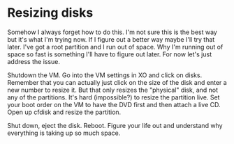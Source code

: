 # Resizing disks

Somehow I always forget how to do this. I'm not sure this is the best way but it's what I'm trying now.
If I figure out a better way maybe I'll try that later.
I've got a root partition and I run out of space. Why I'm running out of space so fast is something I'll have
to figure out later. For now let's just address the issue.

Shutdown the VM. Go into the VM settings in XO and click on disks. Remember that you can actually just click
on the size of the disk and enter a new number to resize it. But that only resizes the "physical" disk,
and not any of the partitions. It's hard (impossible?) to resize the partition live. Set your boot order
on the VM to have the DVD first and then attach a live CD. Open up cfdisk and resize the partition.

Shut down, eject the disk. Reboot. Figure your life out and understand why everything is taking up so much space.

